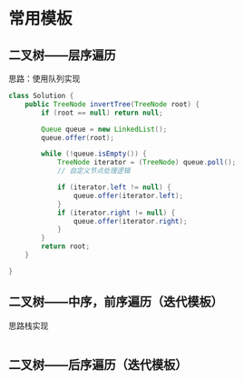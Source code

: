 # 常用模板

## 二叉树——层序遍历

思路：使用队列实现

```java
class Solution {
    public TreeNode invertTree(TreeNode root) {
        if (root == null) return null;

        Queue queue = new LinkedList();
        queue.offer(root);

        while (!queue.isEmpty()) {
            TreeNode iterator = (TreeNode) queue.poll();
            // 自定义节点处理逻辑

            if (iterator.left != null) {
                queue.offer(iterator.left);
            }
            if (iterator.right != null) {
                queue.offer(iterator.right);
            }
        }
        return root;
    }

}
```

## 二叉树——中序，前序遍历（迭代模板）

思路栈实现

```

```

## 二叉树——后序遍历（迭代模板）

